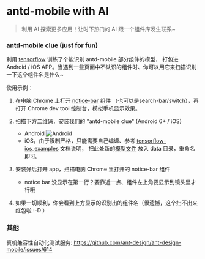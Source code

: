 # antd-mobile with AI

> 利用 AI 探索更多应用！让时下热门的 AI 跟一个组件库发生联系~

### antd-mobile clue (just for fun)

利用 [tensorflow](https://www.tensorflow.org/) 训练了个能识别 antd-mobile 部分组件的模型，
打包进 Android / iOS APP。当遇到一些页面中不认识的组件时、你可以用它来扫描识别一下这个组件名是什么~

使用示例：

1. 在电脑 Chrome 上打开 [notice-bar](https://mobile.ant.design/kitchen-sink/notice-bar/) 组件
（也可以是search-bar/switch），再打开 Chrome dev tool 控制台，模拟手机显示效果。

2. 扫描下方二维码，安装我们的 "antd-mobile clue" (Android 6+ / iOS)

    - Android
    ![Android](https://zos.alipayobjects.com/rmsportal/TKSatxAYEEnDXzfDELVV.png)
    - iOS，由于限制严格，只能需要自己编译、参考 [tensorflow-ios_examples](https://github.com/tensorflow/tensorflow/tree/master/tensorflow/contrib/ios_examples/) 文档说明，
    把此处新的[模型文件](https://github.com/warmhug/tensorflow-app/tree/master/model) 放入 data 目录，重命名即可。

3. 安装好后打开 app，扫描电脑 Chrome 里打开的 notice-bar 组件
    - notice bar 没显示在第一行？要靠近一点、组件左上角要显示到镜头里才行哦

4. 如果一切顺利，你会看到上方显示的识别出的组件名（很遗憾，这个扫不出来红包啦 :-D ）


### 其他

真机兼容性自动化测试服务: https://github.com/ant-design/ant-design-mobile/issues/614

